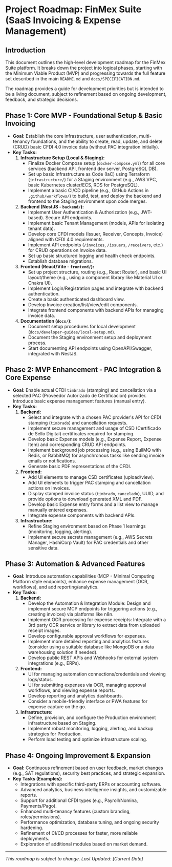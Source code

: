 # Project Roadmap: FinMex Suite (SaaS Invoicing & Expense Management)

## Introduction

This document outlines the high-level development roadmap for the FinMex Suite platform. It breaks down the project into logical phases, starting with the Minimum Viable Product (MVP) and progressing towards the full feature set described in the main `README.md` and `docs/SPECIFICATION.md`.

The roadmap provides a guide for development priorities but is intended to be a living document, subject to refinement based on ongoing development, feedback, and strategic decisions.

## Phase 1: Core MVP - Foundational Setup & Basic Invoicing

*   **Goal:** Establish the core infrastructure, user authentication, multi-tenancy foundations, and the ability to create, read, update, and delete (CRUD) basic CFDI 4.0 invoice data (without PAC integration initially).
*   **Key Tasks:**
    1.  **Infrastructure Setup (Local & Staging):**
        *   Finalize Docker Compose setup (`docker-compose.yml`) for all core services (backend API, frontend dev server, PostgreSQL DB).
        *   Set up basic Infrastructure as Code (IaC) using Terraform (`infrastructure/`) for a Staging environment (e.g., AWS VPC, basic Kubernetes cluster/ECS, RDS for PostgreSQL).
        *   Implement a basic CI/CD pipeline (e.g., GitHub Actions in `.github/workflows/`) to build, test, and deploy the backend and frontend to the Staging environment upon code merges.
    2.  **Backend (NestJS - `backend/`):**
        *   Implement User Authentication & Authorization (e.g., JWT-based). Secure API endpoints.
        *   Implement basic Tenant Management (models, APIs for isolating tenant data).
        *   Develop core CFDI models (Issuer, Receiver, Concepts, Invoice) aligned with CFDI 4.0 requirements.
        *   Implement API endpoints (`/invoices`, `/issuers`, `/receivers`, etc.) for CRUD operations on Invoice data.
        *   Set up basic structured logging and health check endpoints.
        *   Establish database migrations.
    3.  **Frontend (React/Vite - `frontend/`):**
        *   Set up project structure, routing (e.g., React Router), and basic UI layout/theme (e.g., using a component library like Material UI or Chakra UI).
        *   Implement Login/Registration pages and integrate with backend authentication.
        *   Create a basic authenticated dashboard view.
        *   Develop Invoice creation/list/view/edit components.
        *   Integrate frontend components with backend APIs for managing invoice data.
    4.  **Documentation (`docs/`):**
        *   Document setup procedures for local development (`docs/developer-guides/local-setup.md`).
        *   Document the Staging environment setup and deployment process.
        *   Start documenting API endpoints using OpenAPI/Swagger, integrated with NestJS.

## Phase 2: MVP Enhancement - PAC Integration & Core Expense

*   **Goal:** Enable actual CFDI `timbrado` (stamping) and cancellation via a selected PAC (Proveedor Autorizado de Certificación) provider. Introduce basic expense management features (manual entry).
*   **Key Tasks:**
    1.  **Backend:**
        *   Select and integrate with a chosen PAC provider's API for CFDI stamping (`timbrado`) and cancellation requests.
        *   Implement secure management and usage of CSD (Certificado de Sello Digital) certificates required for stamping.
        *   Develop basic Expense models (e.g., Expense Report, Expense Item) and corresponding CRUD API endpoints.
        *   Implement background job processing (e.g., using BullMQ with Redis, or RabbitMQ) for asynchronous tasks like sending invoice emails or notifications.
        *   Generate basic PDF representations of the CFDI.
    2.  **Frontend:**
        *   Add UI elements to manage CSD certificates (upload/view).
        *   Add UI elements to trigger PAC stamping and cancellation actions on invoices.
        *   Display stamped invoice status (`timbrado`, `cancelado`), UUID, and provide options to download generated XML and PDF.
        *   Develop basic Expense entry forms and a list view to manage manually entered expenses.
        *   Integrate expense components with backend APIs.
    3.  **Infrastructure:**
        *   Refine Staging environment based on Phase 1 learnings (monitoring, logging, alerting).
        *   Implement secure secrets management (e.g., AWS Secrets Manager, HashiCorp Vault) for PAC credentials and other sensitive data.

## Phase 3: Automation & Advanced Features

*   **Goal:** Introduce automation capabilities (MCP - Minimal Computing Platform style endpoints), enhance expense management (OCR, workflows), and add reporting/analytics.
*   **Key Tasks:**
    1.  **Backend:**
        *   Develop the Automation & Integration Module: Design and implement secure MCP endpoints for triggering actions (e.g., creating invoices) via platforms like n8n.
        *   Implement OCR processing for expense receipts: Integrate with a 3rd party OCR service or library to extract data from uploaded receipt images.
        *   Develop configurable approval workflows for expenses.
        *   Implement more detailed reporting and analytics features (consider using a suitable database like MongoDB or a data warehousing solution if needed).
        *   Develop public REST APIs and Webhooks for external system integrations (e.g., ERPs).
    2.  **Frontend:**
        *   UI for managing automation connections/credentials and viewing logs/status.
        *   UI for submitting expenses via OCR, managing approval workflows, and viewing expense reports.
        *   Develop reporting and analytics dashboards.
        *   Consider a mobile-friendly interface or PWA features for expense capture on the go.
    3.  **Infrastructure:**
        *   Define, provision, and configure the Production environment infrastructure based on Staging.
        *   Implement robust monitoring, logging, alerting, and backup strategies for Production.
        *   Perform load testing and optimize infrastructure scaling.

## Phase 4: Ongoing Improvement & Expansion

*   **Goal:** Continuous refinement based on user feedback, market changes (e.g., SAT regulations), security best practices, and strategic expansion.
*   **Key Tasks (Examples):**
    *   Integrations with specific third-party ERPs or accounting software.
    *   Advanced analytics, business intelligence insights, and customizable reports.
    *   Support for additional CFDI types (e.g., Payroll/Nomina, Payments/Pago).
    *   Enhanced multi-tenancy features (custom branding, roles/permissions).
    *   Performance optimization, database tuning, and ongoing security hardening.
    *   Refinement of CI/CD processes for faster, more reliable deployments.
    *   Exploration of additional modules based on market demand.

---

*This roadmap is subject to change. Last Updated: [Current Date]* 